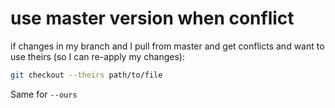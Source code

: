 # use master version when conflict

if changes in my branch and I pull from master and get conflicts and want to use theirs (so I can re-apply my changes):

```bash
git checkout --theirs path/to/file
```

Same for `--ours`

